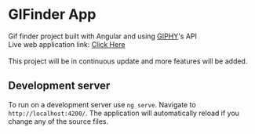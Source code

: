 # GIFinder App

Gif finder project built with Angular and using <a href="https://giphy.com/">GIPHY</a>'s API <br>
Live web application link: <a href="https://glistening-kataifi-d84de8.netlify.app/">Click Here</a> <br><br>
This project will be in continuous update and more features will be added. 

## Development server

To run on a development server use `ng serve`. Navigate to `http://localhost:4200/`. The application will automatically reload if you change any of the source files.

